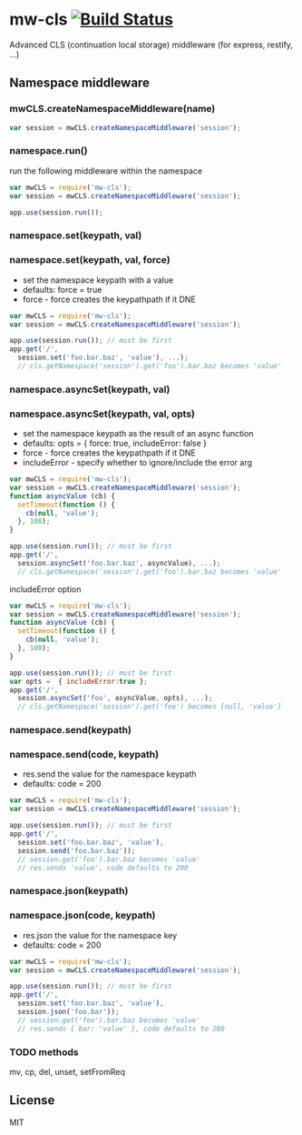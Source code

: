 mw-cls [![Build Status](https://travis-ci.org/tjmehta/mw-cls.png)](https://travis-ci.org/tjmehta/mw-cls)
======

Advanced CLS (continuation local storage) middleware (for express, restify, ...)

## Namespace middleware

### mwCLS.createNamespaceMiddleware(name)

```js
var session = mwCLS.createNamespaceMiddleware('session');
```

### namespace.run()

run the following middleware within the namespace

```js
var mwCLS = require('mw-cls');
var session = mwCLS.createNamespaceMiddleware('session');

app.use(session.run());
```

### namespace.set(keypath, val)
### namespace.set(keypath, val, force)

* set the namespace keypath with a value
* defaults: force = true
* force - force creates the keypathpath if it DNE

```js
var mwCLS = require('mw-cls');
var session = mwCLS.createNamespaceMiddleware('session');

app.use(session.run()); // must be first
app.get('/',
  session.set('foo.bar.baz', 'value'), ...);
  // cls.getNamespace('session').get('foo').bar.baz becomes 'value'
```

### namespace.asyncSet(keypath, val)
### namespace.asyncSet(keypath, val, opts)

* set the namespace keypath as the result of an async function
* defaults: opts = { force: true, includeError: false }
* force - force creates the keypathpath if it DNE
* includeError - specify whether to ignore/include the error arg


```js
var mwCLS = require('mw-cls');
var session = mwCLS.createNamespaceMiddleware('session');
function asyncValue (cb) {
  setTimeout(function () {
    cb(null, 'value');
  }, 100);
}

app.use(session.run()); // must be first
app.get('/',
  session.asyncSet('foo.bar.baz', asyncValue), ...);
  // cls.getNamespace('session').get('foo').bar.baz becomes 'value'

```

includeError option
```js
var mwCLS = require('mw-cls');
var session = mwCLS.createNamespaceMiddleware('session');
function asyncValue (cb) {
  setTimeout(function () {
    cb(null, 'value');
  }, 100);
}

app.use(session.run()); // must be first
var opts =  { includeError:true };
app.get('/',
  session.asyncSet('foo', asyncValue, opts), ...);
  // cls.getNamespace('session').get('foo') becomes [null, 'value']

```

### namespace.send(keypath)
### namespace.send(code, keypath)

* res.send the value for the namespace keypath
* defaults: code = 200

```js
var mwCLS = require('mw-cls');
var session = mwCLS.createNamespaceMiddleware('session');

app.use(session.run()); // must be first
app.get('/',
  session.set('foo.bar.baz', 'value'),
  session.send('foo.bar.baz'));
  // session.get('foo').bar.baz becomes 'value'
  // res.sends 'value', code defaults to 200
```

### namespace.json(keypath)
### namespace.json(code, keypath)

* res.json the value for the namespace key
* defaults: code = 200

```js
var mwCLS = require('mw-cls');
var session = mwCLS.createNamespaceMiddleware('session');

app.use(session.run()); // must be first
app.get('/',
  session.set('foo.bar.baz', 'value'),
  session.json('foo.bar'));
  // session.get('foo').bar.baz becomes 'value'
  // res.sends { bar: 'value' }, code defaults to 200
```

### TODO methods
mv, cp, del, unset, setFromReq

## License

MIT